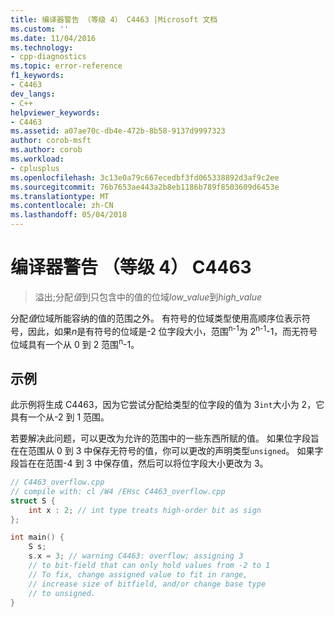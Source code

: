 ```yaml
---
title: 编译器警告 （等级 4） C4463 |Microsoft 文档
ms.custom: ''
ms.date: 11/04/2016
ms.technology:
- cpp-diagnostics
ms.topic: error-reference
f1_keywords:
- C4463
dev_langs:
- C++
helpviewer_keywords:
- C4463
ms.assetid: a07ae70c-db4e-472b-8b58-9137d9997323
author: corob-msft
ms.author: corob
ms.workload:
- cplusplus
ms.openlocfilehash: 3c13e0a79c667ecedbf3fd065338892d3af9c2ee
ms.sourcegitcommit: 76b7653ae443a2b8eb1186b789f8503609d6453e
ms.translationtype: MT
ms.contentlocale: zh-CN
ms.lasthandoff: 05/04/2018
---
```

# <a name="compiler-warning-level-4-c4463"></a>编译器警告 （等级 4） C4463  
  
> 溢出;分配*值*到只包含中的值的位域*low_value*到*high_value*  
  
分配*值*位域所能容纳的值的范围之外。 有符号的位域类型使用高顺序位表示符号，因此，如果*n*是有符号的位域是-2 位字段大小，范围<sup>n-1</sup>为 2<sup>n-1</sup>-1，而无符号位域具有一个从 0 到 2 范围<sup>n</sup>-1。  
  
## <a name="example"></a>示例  
  
此示例将生成 C4463，因为它尝试分配给类型的位字段的值为 3`int`大小为 2，它具有一个从-2 到 1 范围。  
  
若要解决此问题，可以更改为允许的范围中的一些东西所赋的值。 如果位字段旨在在范围从 0 到 3 中保存无符号的值，你可以更改的声明类型`unsigned`。 如果字段旨在在范围-4 到 3 中保存值，然后可以将位字段大小更改为 3。  
  
```cpp  
// C4463_overflow.cpp
// compile with: cl /W4 /EHsc C4463_overflow.cpp
struct S { 
    int x : 2; // int type treats high-order bit as sign
}; 

int main() { 
    S s; 
    s.x = 3; // warning C4463: overflow; assigning 3 
    // to bit-field that can only hold values from -2 to 1 
    // To fix, change assigned value to fit in range,
    // increase size of bitfield, and/or change base type 
    // to unsigned.
} 
```  
